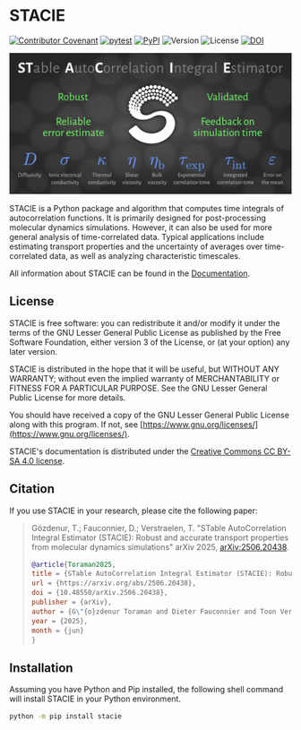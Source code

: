 <!-- markdownlint-disable line-length -->
# STACIE

[![Contributor Covenant](https://img.shields.io/badge/Contributor%20Covenant-2.1-4baaaa.svg)](CODE_OF_CONDUCT.md)
[![pytest](https://github.com/molmod/stacie/actions/workflows/pytest.yaml/badge.svg)](https://github.com/molmod/stacie/actions/workflows/pytest.yaml)
[![PyPI](https://img.shields.io/pypi/v/stacie.svg)](https://pypi.python.org/pypi/stacie/)
![Version](https://img.shields.io/pypi/pyversions/stacie.svg)
![License](https://img.shields.io/github/license/molmod/stacie)
[![DOI](https://zenodo.org/badge/DOI/10.5281/zenodo.15744667.svg)](https://doi.org/10.5281/zenodo.15744667)

<p align="center">
    <picture>
      <source media="(prefers-color-scheme: dark)" srcset="docs/source/static/github_repo_card_dark.png">
      <source media="(prefers-color-scheme: light)" srcset="docs/source/static/github_repo_card_light.png">
      <img alt="Shows a black logo in light color mode and a white one in dark color mode." src="docs/source/static/github_repo_card_dark.png">
    </picture>
</p>

STACIE is a Python package and algorithm that computes time integrals of autocorrelation functions.
It is primarily designed for post-processing molecular dynamics simulations.
However, it can also be used for more general analysis of time-correlated data.
Typical applications include estimating transport properties and
the uncertainty of averages over time-correlated data, as well as analyzing characteristic timescales.

All information about STACIE can be found in the [Documentation](https://molmod.github.io/stacie).

## License

STACIE is free software: you can redistribute it and/or modify it
under the terms of the GNU Lesser General Public License
as published by the Free Software Foundation,
either version 3 of the License, or (at your option) any later version.

STACIE is distributed in the hope that it will be useful,
but WITHOUT ANY WARRANTY;
without even the implied warranty of MERCHANTABILITY or FITNESS FOR A PARTICULAR PURPOSE.
See the GNU Lesser General Public License for more details.

You should have received a copy of the GNU Lesser General Public License along with this program.
If not, see [https://www.gnu.org/licenses/](https://www.gnu.org/licenses/).

STACIE's documentation is distributed under the
[Creative Commons CC BY-SA 4.0 license](https://creativecommons.org/licenses/by-sa/4.0/).

## Citation

If you use STACIE in your research, please cite the following paper:

> Gözdenur, T.; Fauconnier, D.; Verstraelen, T.
> "STable AutoCorrelation Integral Estimator (STACIE):
> Robust and accurate transport properties from molecular dynamics simulations"
> arXiv 2025, [arXiv:2506.20438](https://arxiv.org/abs/2506.20438).
>
> ```bibtex
> @article{Toraman2025,
> title = {STable AutoCorrelation Integral Estimator (STACIE): Robust and accurate transport properties from molecular dynamics simulations},
> url = {https://arxiv.org/abs/2506.20438},
> doi = {10.48550/arXiv.2506.20438},
> publisher = {arXiv},
> author = {G\"{o}zdenur Toraman and Dieter Fauconnier and Toon Verstraelen},
> year = {2025},
> month = {jun}
> }
>
> ```

## Installation

Assuming you have Python and Pip installed,
the following shell command will install STACIE in your Python environment.

```bash
python -m pip install stacie
```
